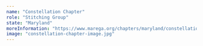 ```yaml
---
name: "Constellation Chapter"
role: "Stitching Group"
state: "Maryland"
moreInformation: "https://www.marega.org/chapters/maryland/constellation-chapter"
image: "constellation-chapter-image.jpg"
---
```

